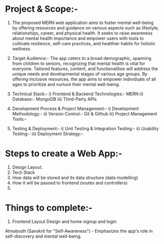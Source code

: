 # Project & Scope:-

1. The proposed MERN web application aims to foster mental well-being by offering resources and guidance on various aspects such as lifestyle, relationships, career, and physical health. It seeks to raise awareness about mental health importance and empower users with tools to cultivate resilience, self-care practices, and healthier habits for holistic wellness.

2. Target Audience:- The app caters to a broad demographic, spanning from children to seniors, recognizing that mental health is vital for everyone. Tailored features, content, and functionalities will address the unique needs and developmental stages of various age groups. By offering inclusive resources, the app aims to empower individuals of all ages to prioritize and nurture their mental well-being.

3. Technical Stack:-
   i) Frontend & Backend Technologies:- MERN
   ii) Database:- MongoDB
   iii) Third-Party APIs

4. Development Process & Project Management:-
   i) Development Methodology:-
   ii) Version Control:- Git & Github
   iii) Project Management Tools:-

5. Testing & Deployment:-
   i) Unit Testing & Integration Testing:-
   ii) Usability Testing:-
   iii) Deployment Strategy:-

# Steps to create a Web App:-

1. Design Layout.
2. Tech Stack
3. How data will be stored and its data structure (data modelling)
4. How it will be passed to frontend (routes and controllers)
5.

# Things to complete:-

1. Frontend Layout Design and home signup and login

Atmabodh (Sanskrit for "Self-Awareness") - Emphasizes the app's role in self-discovery and mental well-being.
